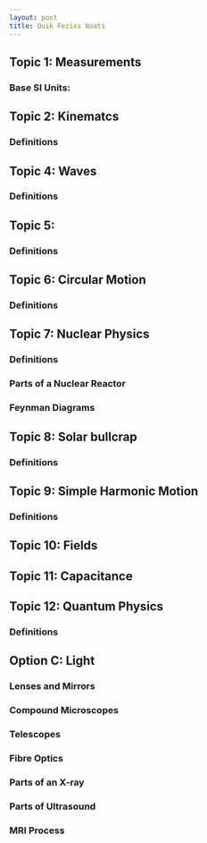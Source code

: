 ```yaml
---
layout: post
title: Quik Fezixs Noats
---
```


## Topic 1: Measurements
### Base SI Units:

## Topic 2: Kinematcs
### Definitions

## Topic 4: Waves
### Definitions
## Topic 5:
### Definitions

## Topic 6: Circular Motion
### Definitions

## Topic 7: Nuclear Physics
### Definitions

### Parts of a Nuclear Reactor

### Feynman Diagrams

## Topic 8: Solar bullcrap
### Definitions

## Topic 9: Simple Harmonic Motion
### Definitions

## Topic 10: Fields 

## Topic 11: Capacitance

## Topic 12: Quantum Physics
### Definitions

## Option C: Light
### Lenses and Mirrors

### Compound Microscopes

### Telescopes

### Fibre Optics

### Parts of an X-ray

### Parts of Ultrasound

### MRI Process

